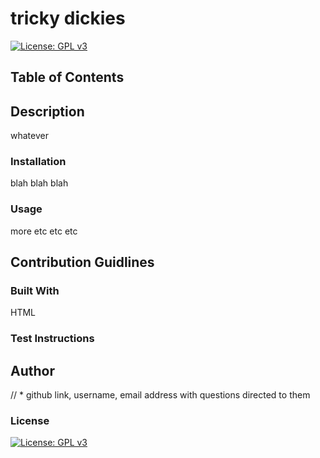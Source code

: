 # tricky dickies

[![License: GPL v3](https://img.shields.io/badge/License-GPLv3-blue.svg)](https://www.gnu.org/licenses/gpl-3.0)

 
## Table of Contents


## Description
whatever


### Installation
blah blah blah

 
### Usage
more etc etc etc

## Contribution Guidlines


### Built With
HTML

### Test Instructions

## Author
// * github link, username, email address with questions directed to them

### License
[![License: GPL v3](https://img.shields.io/badge/License-GPLv3-blue.svg)](https://www.gnu.org/licenses/gpl-3.0)


